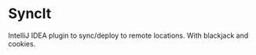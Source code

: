 SyncIt
======

IntelliJ IDEA plugin to sync/deploy to remote locations. With blackjack and cookies.
